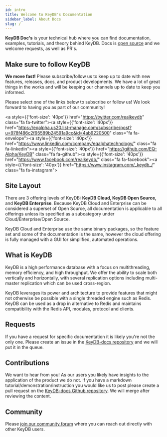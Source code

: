 ```yaml
---
id: intro
title: Welcome to KeyDB's Documentation
sidebar_label: About Docs
slug: /
---
```


<link rel="stylesheet" href="https://cdnjs.cloudflare.com/ajax/libs/font-awesome/4.7.0/css/font-awesome.min.css"></link>

**KeyDB Doc's** is your technical hub where you can find documentation, examples, tutorials, and theory behind KeyDB. Docs is [open source](https://github.com/EQ-Alpha/KeyDB-docs) and we welcome requests, as well as PR's. 

## Make sure to follow KeyDB

**We move fast!** Please subscribe/follow us to keep up to date with new features, releases, docs, and product developments. We have a lot of great things in the works and will be keeping our channels up to date to keep you informed.

Please select one of the links below to subscribe or follow us! We look forward to having you as part of our community!

<a style={{'font-size': '40px'}} href="https://twitter.com/realkeydb" class="fa fa-twitter"></a><a style={{'font-size': '40px'}} href="https://eqalpha.us20.list-manage.com/subscribe/post?u=978f486c2f95589b24591a9cc&id=4ab9220500" class="fa fa-envelope"></a><a style={{'font-size': '40px'}} href="https://www.linkedin.com/company/eqalphatechnology/" class="fa fa-linkedin"></a><a style={{'font-size': '40px'}} href="https://github.com/EQ-Alpha/KeyDB" class="fa fa-github"></a><a style={{'font-size': '40px'}} href="https://www.facebook.com/realkeydb/" class="fa fa-facebook"></a><a style={{'font-size': '40px'}} href="https://www.instagram.com/_keydb_/" class="fa fa-instagram"></a>

## Site Layout

There are 3 offering levels of KeyDB: <strong>KeyDB Cloud, KeyDB Open Source,</strong> and <strong>KeyDB Enterprise</strong>. Because KeyDB Cloud and Enterprise can be considered a superset of Open Source, all documentation is applicable to all offerings unless its specified as a subcategory under Cloud/Enterprise/Open Source.

KeyDB Cloud and Enterprise use the same binary packages, so the feature set and some of the documentation is the same, however the cloud offering is fully managed with a GUI for simplified, automated operations.

## What is KeyDB

KeyDB is a high performance database with a focus on multithreading, memory efficiency, and high throughput. We offer the ability to scale both vertically and horizontally, with several replication options including multi-master replication which can be used cross-region.

KeyDB leverages its power and architecture to provide features that might not otherwise be possible with a single threaded engine such as Redis. KeyDB can be used as a drop in alternative to Redis and maintains compatibility with the Redis API, modules, protocol and clients.

## Requests

If you have a request for specific documentation it is likely you're not the only one. Please create an issue in the [KeyDB-docs repository](https://github.com/EQ-Alpha/KeyDB-docs) and we will put it in the queue.

## Contributions

We want to hear from you! As our users you likely have insights to the application of the product we do not. If you have a markdown tutorial/demonstration/instruction you would like us to post please create a pull request on the [KeyDB-docs Github repository](https://github.com/EQ-Alpha/KeyDB-docs). We will merge after reviewing the content. 

## Community

Please [join our community forum](https://community.keydb.dev/) where you can reach out directly with other KeyDB users.
